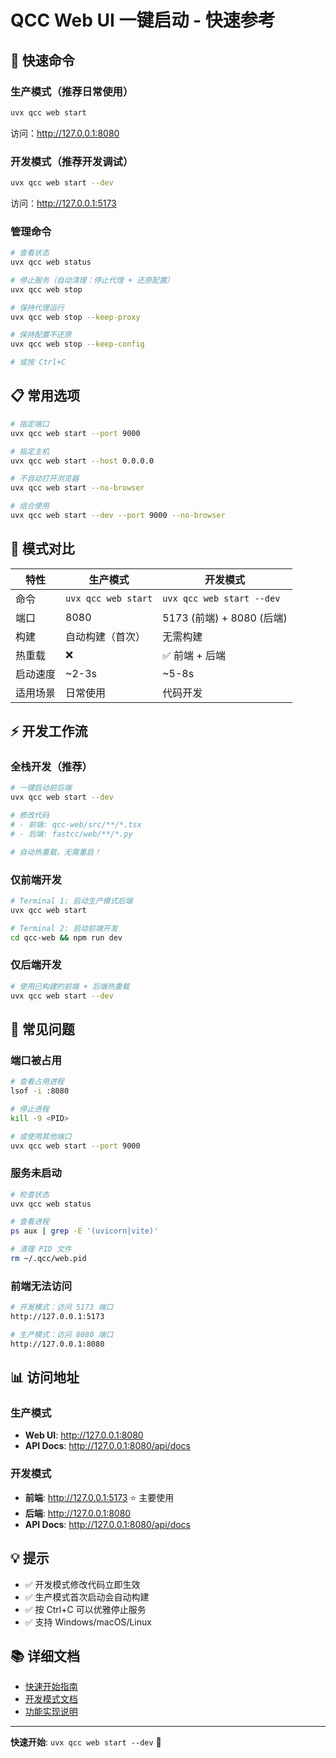 # QCC Web UI 一键启动 - 快速参考

## 🚀 快速命令

### 生产模式（推荐日常使用）
```bash
uvx qcc web start
```
访问：http://127.0.0.1:8080

### 开发模式（推荐开发调试）
```bash
uvx qcc web start --dev
```
访问：http://127.0.0.1:5173

### 管理命令
```bash
# 查看状态
uvx qcc web status

# 停止服务（自动清理：停止代理 + 还原配置）
uvx qcc web stop

# 保持代理运行
uvx qcc web stop --keep-proxy

# 保持配置不还原
uvx qcc web stop --keep-config

# 或按 Ctrl+C
```

## 📋 常用选项

```bash
# 指定端口
uvx qcc web start --port 9000

# 指定主机
uvx qcc web start --host 0.0.0.0

# 不自动打开浏览器
uvx qcc web start --no-browser

# 组合使用
uvx qcc web start --dev --port 9000 --no-browser
```

## 🔄 模式对比

| 特性 | 生产模式 | 开发模式 |
|-----|---------|---------|
| 命令 | `uvx qcc web start` | `uvx qcc web start --dev` |
| 端口 | 8080 | 5173 (前端) + 8080 (后端) |
| 构建 | 自动构建（首次） | 无需构建 |
| 热重载 | ❌ | ✅ 前端 + 后端 |
| 启动速度 | ~2-3s | ~5-8s |
| 适用场景 | 日常使用 | 代码开发 |

## ⚡ 开发工作流

### 全栈开发（推荐）
```bash
# 一键启动前后端
uvx qcc web start --dev

# 修改代码
# - 前端: qcc-web/src/**/*.tsx
# - 后端: fastcc/web/**/*.py

# 自动热重载，无需重启！
```

### 仅前端开发
```bash
# Terminal 1: 启动生产模式后端
uvx qcc web start

# Terminal 2: 启动前端开发
cd qcc-web && npm run dev
```

### 仅后端开发
```bash
# 使用已构建的前端 + 后端热重载
uvx qcc web start --dev
```

## 🐛 常见问题

### 端口被占用
```bash
# 查看占用进程
lsof -i :8080

# 停止进程
kill -9 <PID>

# 或使用其他端口
uvx qcc web start --port 9000
```

### 服务未启动
```bash
# 检查状态
uvx qcc web status

# 查看进程
ps aux | grep -E '(uvicorn|vite)'

# 清理 PID 文件
rm ~/.qcc/web.pid
```

### 前端无法访问
```bash
# 开发模式：访问 5173 端口
http://127.0.0.1:5173

# 生产模式：访问 8080 端口
http://127.0.0.1:8080
```

## 📊 访问地址

### 生产模式
- **Web UI**: http://127.0.0.1:8080
- **API Docs**: http://127.0.0.1:8080/api/docs

### 开发模式
- **前端**: http://127.0.0.1:5173 ⭐ 主要使用
- **后端**: http://127.0.0.1:8080
- **API Docs**: http://127.0.0.1:8080/api/docs

## 💡 提示

- ✅ 开发模式修改代码立即生效
- ✅ 生产模式首次启动会自动构建
- ✅ 按 Ctrl+C 可以优雅停止服务
- ✅ 支持 Windows/macOS/Linux

## 📚 详细文档

- [快速开始指南](docs/tasks/web-ui/快速开始.md)
- [开发模式文档](docs/tasks/web-ui-dev-mode.md)
- [功能实现说明](docs/tasks/web-ui-one-command-start.md)

---

**快速开始**: `uvx qcc web start --dev` 🚀

